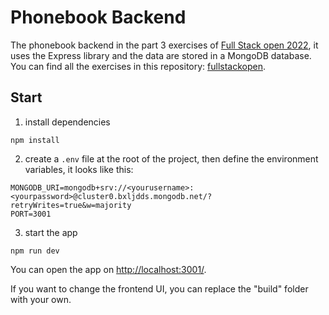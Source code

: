 # Phonebook Backend

The phonebook backend in the part 3 exercises of [Full Stack open 2022](https://fullstackopen.com/en/), it uses the Express library and the data are stored in a MongoDB database. You can find all the exercises in this repository: [fullstackopen](https://github.com/Ghjattu/fullstackopen).

## Start

1. install dependencies

```shell
npm install
```

2. create a `.env` file at the root of the project, then define the environment variables, it looks like this:

```
MONGODB_URI=mongodb+srv://<yourusername>:<yourpassword>@cluster0.bxljdds.mongodb.net/?retryWrites=true&w=majority
PORT=3001
```

3. start the app

```shell
npm run dev
```

You can open the app on [http://localhost:3001/](http://localhost:3001/).

If you want to change the frontend UI, you can replace the "build" folder with your own.